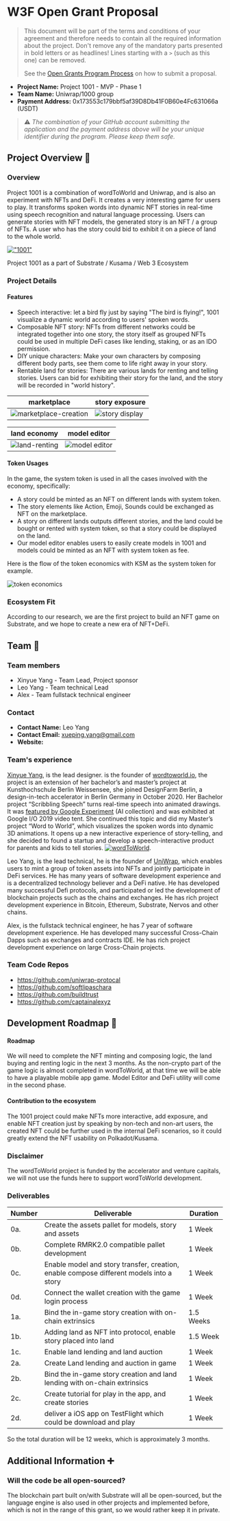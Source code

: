 # W3F Open Grant Proposal

> This document will be part of the terms and conditions of your agreement and therefore needs to contain all the required information about the project. Don't remove any of the mandatory parts presented in bold letters or as headlines! Lines starting with a `>` (such as this one) can be removed.
>
> See the [Open Grants Program Process](https://github.com/w3f/Open-Grants-Program/#pencil-process) on how to submit a proposal.

* **Project Name:** Project 1001 - MVP - Phase 1
* **Team Name:** Uniwrap/1000 group
* **Payment Address:** 0x173553c179bbf5af39D8Db41F0B60e4Fc631066a (USDT)


> ⚠️ *The combination of your GitHub account submitting the application and the payment address above will be your unique identifier during the program. Please keep them safe.*

## Project Overview :page_facing_up:

### Overview

Project 1001 is a combination of wordToWorld and Uniwrap, and is also an experiment with NFTs and DeFi. It creates a very interesting game for users to play. It transforms spoken words into dynamic NFT stories in real-time using speech recognition and natural language processing. Users can generate stories with NFT models, the generated story is an NFT / a group of NFTs. A user who has the story could bid to exhibit it on a piece of land to the whole world.
 
[!["1001"](https://img.youtube.com/vi/IfLEJZKqxoQ/0.jpg)](https://www.youtube.com/watch?v=IfLEJZKqxoQ)

Project 1001 as a part of Substrate / Kusama / Web 3 Ecosystem

### Project Details

#### Features
* Speech interactive: let a bird fly just by saying "The bird is flying!", 1001 visualize a dynamic world according to users' spoken words.
* Composable NFT story: NFTs from different networks could be integrated together into one story, the story itself as grouped NFTs could be used in multiple DeFi cases like lending, staking, or as an IDO permission.
* DIY unique characters: Make your own characters by composing different body parts, see them come to life right away in your story.
* Rentable land for stories: There are various lands for renting and telling stories. Users can bid for exhibiting their story for the land, and the story will be recorded in "world history".
 
|marketplace|story exposure|
|---|---|
|![marketplace-creation](https://wordtoworld.s3.eu-central-1.amazonaws.com/marketplace.png)|![story display](https://wordtoworld.s3.eu-central-1.amazonaws.com/land_view.png)|
 
|land economy|model editor|
|---|---|
|![land-renting](https://wordtoworld.s3.eu-central-1.amazonaws.com/marketplace_land_renting.png)|![model editor](https://wordtoworld.s3.eu-central-1.amazonaws.com/model-editor.png)|
 
 
#### Token Usages
In the game, the system token is used in all the cases involved with the economy, specifically:
* A story could be minted as an NFT on different lands with system token.
* The story elements like Action, Emoji, Sounds could be exchanged as NFT on the marketplace.
* A story on different lands outputs different stories, and the land could be bought or rented with system token, so that a story could be displayed on the land.
* Our model editor enables users to easily create models in 1001 and models could be minted as an NFT with system token as fee.
 
Here is the flow of the token economics with KSM as the system token for example.
 
![token economics](https://wordtoworld.s3.eu-central-1.amazonaws.com/1001flow.png)


### Ecosystem Fit

According to our research, we are the first project to build an NFT game on Substrate, and we hope to create a new era of NFT+DeFi.

## Team :busts_in_silhouette:

### Team members

* Xinyue Yang - Team Lead, Project sponsor
* Leo Yang - Team technical Lead
* Alex - Team fullstack technical engineer


### Contact

* **Contact Name:** Leo Yang
* **Contact Email:** xueping.yang@gmail.com
* **Website:**

### Team's experience

[Xinyue Yang](http://xinyue.de/), is the lead designer. is the founder of [wordtoworld.io](wordtoworld.io), the project is an extension of her bachelor’s and master’s project at Kunsthochschule Berlin Weissensee, she joined DesignFarm Berlin, a design-in-tech accelerator in Berlin Germany in October 2020. Her Bachelor project “Scribbling Speech” turns real-time speech into animated drawings. It was [featured by Google Experiment](https://experiments.withgoogle.com/scribbling-speech) (AI collection) and was exhibited at Google I/O 2019 video tent.
She continued this topic and did my Master’s project “Word to World”, which visualizes the spoken words into dynamic 3D animations. It opens up a new interactive experience of story-telling, and she decided to found a startup and develop a speech-interactive product for parents and kids to tell stories.
[![wordToWorld](https://img.youtube.com/vi/yrz_y5HF_0s/0.jpg)](https://www.youtube.com/watch?v=yrz_y5HF_0s).

Leo Yang, is the lead technical, he is the founder of [UniWrap](https://uniwrap.io/), which enables users to mint a group of token assets into NFTs and jointly participate in DeFi services. He has many years of software development experience and is a decentralized technology believer and a DeFi native. He has developed many successful Defi protocols, and participated or led the development of blockchain projects such as the chains and exchanges. He has rich project development experience in Bitcoin, Ethereum, Substrate, Nervos and other chains.

Alex, is the fullstack technical engineer, he has 7 year of software development experience. He has  developed many successful  Cross-Chain Dapps such as exchanges and contracts IDE. He has rich project development experience on large Cross-Chain projects.

### Team Code Repos

* https://github.com/uniwrap-protocal
* https://github.com/softlipaschara
* https://github.com/buildtrust
* https://github.com/captainalexyz

## Development Roadmap :nut_and_bolt:

#### Roadmap
We will need to complete the NFT minting and composing logic, the land buying and renting logic in the next 3 months. As the non-crypto part of the game logic is almost completed in wordToWorld, at that time we will be able to have a playable mobile app game. Model Editor and DeFi utility will come in the second phase.
 
#### Contribution to the ecosystem
The 1001 project could make NFTs more interactive, add exposure, and enable NFT creation just by speaking by non-tech and non-art users, the created NFT could be further used in the internal DeFi scenarios, so it could greatly extend the NFT usability on Polkadot/Kusama.
 
 
### Disclaimer
The wordToWorld project is funded by the accelerator and venture capitals, we will not use the funds here to support wordToWorld development.
 
### Deliverables
 
| Number | Deliverable | Duration |
| ------------- | ------------- | ------------- |
| 0a. | Create the assets pallet for models, story and assets| 1 Week | 
| 0b. | Complete RMRK2.0 compatible pallet development | 1 Week | 
| 0c. | Enable model and story transfer, creation, enable compose different models into a story | 1 Week | 
| 0d. | Connect the wallet creation with the game login process | 1 Week | 
| 1a. | Bind the in-game story creation with on-chain extrinsics | 1.5 Weeks | 
| 1b. | Adding land as NFT into protocol, enable story placed into land  | 1.5 Week | 
| 1c. | Enable land lending and land auction | 1 Week | 
| 2a. | Create Land lending and auction in game | 1 Week |
| 2b. | Bind the in-game story creation and land lending with on-chain extrinsics | 1 Week |
| 2c. | Create tutorial for play in the app, and create stories| 1 Week | 
| 2d. | deliver a iOS app on TestFlight which could be download and play| 1 Week | 
 
 
So the total duration will be 12 weeks, which is approximately 3 months.


## Additional Information :heavy_plus_sign:

### Will the code be all open-sourced?
 
The blockchain part built on/with Substrate will all be open-sourced, but the language engine is also used in other projects and implemented before, which is not in the range of this grant, so we would rather keep it in private.
